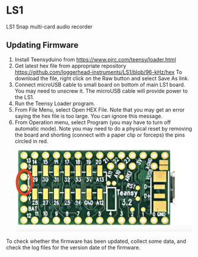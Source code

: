 # LS1
LS1 Snap multi-card audio recorder


## Updating Firmware

1.	Install Teensyduino from https://www.pjrc.com/teensy/loader.html
2.	Get latest hex file from appropriate repository
	https://github.com/loggerhead-instruments/LS1/blob/96-kHz/hex
	To download the file, right click on the Raw button and select Save As link.
3.	Connect microUSB cable to small board on bottom of main LS1 board. You may need to unscrew it. The microUSB cable will provide power to the LS1.
4.	Run the Teensy Loader program.
5.	From File Menu, select Open HEX File. Note that you may get an error saying the hex file is too large. You can ignore this message.
6.	From Operation menu, select Program (you may have to turn off automatic mode). Note you may need to do a physical reset by removing the board and shorting (connect with a paper clip or forceps) the pins circled in red.
![Teensy reset](/images/pinShort.png)

To check whether the firmware has been updated, collect some data, and check the log files for the version date of the firmware.
